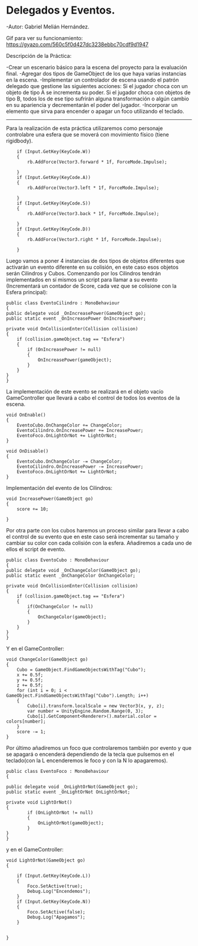 # Delegados y Eventos.

 -Autor: Gabriel Melián Hernández.

Gif para ver su funcionamiento: https://gyazo.com/560c5f0d427dc3238ebbc70cdf9d1947



Descripción de la Práctica: 

-Crear un escenario básico para la escena del proyecto para la evaluación final.
-Agregar dos tipos de GameObject de los que haya varias instancias en la escena.
-Implementar un controlador de escena usando el patrón delegado que gestione las siguientes acciones:
  Si el jugador choca con un objeto de tipo A se incrementa su poder.
  Si el jugador choca con objetos de tipo B, todos los de ese tipo sufrirán alguna transformación o algún cambio en su apariencia y decrementarán el poder del jugador.
-Incorporar un elemento que sirva para encender o apagar un foco utilizando el teclado.

----------------------------------------------

Para la realización de esta práctica utilizaremos como personaje controlabre una esfera que se moverá con movimiento físico (tiene rigidbody).

        if (Input.GetKey(KeyCode.W))
        {
            rb.AddForce(Vector3.forward * 1f, ForceMode.Impulse);
            
        }
        if (Input.GetKey(KeyCode.A))
        {
            rb.AddForce(Vector3.left * 1f, ForceMode.Impulse);
            
        }
        if (Input.GetKey(KeyCode.S))
        {
            rb.AddForce(Vector3.back * 1f, ForceMode.Impulse);
            
        }
        if (Input.GetKey(KeyCode.D))
        {
            rb.AddForce(Vector3.right * 1f, ForceMode.Impulse);
            
        }
        
Luego vamos a poner 4 instancias de dos tipos de objetos diferentes que activarán un evento diferente en su colisión, en este caso esos objetos serán Cilindros y Cubos. Comenzando por los Cilindros tendrán implementados en sí mismos un script para llamar a su evento (Incrementará un contador de Score, cada vez que se colisione con la Esfera principal):

    public class EventoCilindro : MonoBehaviour
    {
    public delegate void _OnIncreasePower(GameObject go);
    public static event _OnIncreasePower OnIncreasePower;

    private void OnCollisionEnter(Collision collision)
    {
        if (collision.gameObject.tag == "Esfera")
        {
            if (OnIncreasePower != null)
            {
                OnIncreasePower(gameObject);
            }
        }
    }
    }
    
La implementación de este evento se realizará en el objeto vacío GameController que llevará a cabo el control de todos los eventos de la escena.

    void OnEnable()
    {
        EventoCubo.OnChangeColor += ChangeColor;
        EventoCilindro.OnIncreasePower += IncreasePower;
        EventoFoco.OnLightOrNot += LightOrNot;
    }

    void OnDisable()
    {
        EventoCubo.OnChangeColor -= ChangeColor;
        EventoCilindro.OnIncreasePower -= IncreasePower;
        EventoFoco.OnLightOrNot += LightOrNot;
    }
  
Implementación del evento de los Cilindros:

    void IncreasePower(GameObject go)
    {
        score += 10;
        
    }
    
Por otra parte con los cubos haremos un proceso similar para llevar a cabo el control de su evento que en este caso será incrementar su tamaño y cambiar su color con cada colisión con la esfera. Añadiremos a cada uno de ellos el script de evento.

    public class EventoCubo : MonoBehaviour
    {
    public delegate void _OnChangeColor(GameObject go);
    public static event _OnChangeColor OnChangeColor;

    private void OnCollisionEnter(Collision collision)
    {
        if (collision.gameObject.tag == "Esfera")
        {
            if(OnChangeColor != null)
            {
                OnChangeColor(gameObject);
            }
        }
    }
    }
    
Y en el GameController:

    void ChangeColor(GameObject go)
    {
        Cubo = GameObject.FindGameObjectsWithTag("Cubo");
        x += 0.5f;
        y += 0.5f;
        z += 0.5f;
        for (int i = 0; i < GameObject.FindGameObjectsWithTag("Cubo").Length; i++)
        {
            Cubo[i].transform.localScale = new Vector3(x, y, z);
            var number = UnityEngine.Random.Range(0, 3);
            Cubo[i].GetComponent<Renderer>().material.color = colors[number];
        }
        score -= 1;
    }
    
Por último añadiremos un foco que controlaremos también por evento y que se apagará o encenderá dependiendo de la tecla que pulsemos en el teclado(con la L encenderemos le foco y con la N lo apagaremos).

    public class EventoFoco : MonoBehaviour
    {
 
    public delegate void _OnLightOrNot(GameObject go);
    public static event _OnLightOrNot OnLightOrNot;

    private void LightOrNot()
    {
            if (OnLightOrNot != null)
            {
                OnLightOrNot(gameObject);
            }
    }
    }
    
y en el GameController:

    void LightOrNot(GameObject go)
    {

        if (Input.GetKey(KeyCode.L))
        {
            Foco.SetActive(true);
            Debug.Log("Encendemos");
        }
        if (Input.GetKey(KeyCode.N))
        {
            Foco.SetActive(false);
            Debug.Log("Apagamos");
        }


    }
